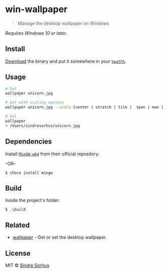 # win-wallpaper

> Manage the desktop wallpaper on Windows

*Requires Windows 10 or later.*


## Install

[Download](https://github.com/sindresorhus/win-wallpaper/releases/latest) the binary and put it somewhere in your [`%path%`](http://stackoverflow.com/a/28778358/64949).


## Usage

```sh
# Set
wallpaper unicorn.jpg

# Set with scaling options
wallpaper unicorn.jpg --scale [center | stretch | tile |  span | max | crop-to-fit | keep-aspect-ratio]

# Get
wallpaper
> /Users/sindresorhus/unicorn.jpg
```

## Dependencies
Install [`MinGW-w64`](http://sourceforge.net/projects/mingw-w64) from their official repository.

-OR-
```
$ choco install mingw
```

## Build

Inside the project's folder:
```
$ .\build
```


## Related

- [wallpaper](https://github.com/sindresorhus/wallpaper) - Get or set the desktop wallpaper.


## License

MIT © [Sindre Sorhus](https://sindresorhus.com)
